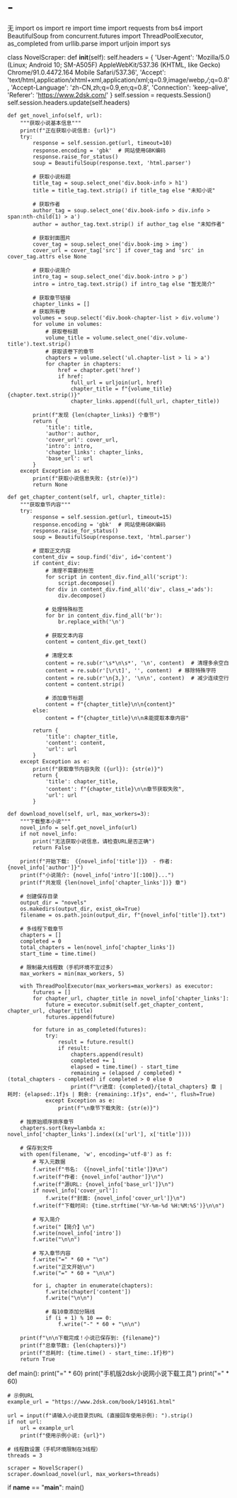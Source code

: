 # -
无
import os
import re
import time
import requests
from bs4 import BeautifulSoup
from concurrent.futures import ThreadPoolExecutor, as_completed
from urllib.parse import urljoin
import sys

class NovelScraper:
    def __init__(self):
        self.headers = {
            'User-Agent': 'Mozilla/5.0 (Linux; Android 10; SM-A505F) AppleWebKit/537.36 (KHTML, like Gecko) Chrome/91.0.4472.164 Mobile Safari/537.36',
            'Accept': 'text/html,application/xhtml+xml,application/xml;q=0.9,image/webp,*/*;q=0.8',
            'Accept-Language': 'zh-CN,zh;q=0.9,en;q=0.8',
            'Connection': 'keep-alive',
            'Referer': 'https://www.2dsk.com/'
        }
        self.session = requests.Session()
        self.session.headers.update(self.headers)
        
    def get_novel_info(self, url):
        """获取小说基本信息"""
        print(f"正在获取小说信息: {url}")
        try:
            response = self.session.get(url, timeout=10)
            response.encoding = 'gbk'  # 网站使用GBK编码
            response.raise_for_status()
            soup = BeautifulSoup(response.text, 'html.parser')
            
            # 获取小说标题
            title_tag = soup.select_one('div.book-info > h1')
            title = title_tag.text.strip() if title_tag else "未知小说"
            
            # 获取作者
            author_tag = soup.select_one('div.book-info > div.info > span:nth-child(1) > a')
            author = author_tag.text.strip() if author_tag else "未知作者"
            
            # 获取封面图片
            cover_tag = soup.select_one('div.book-img > img')
            cover_url = cover_tag['src'] if cover_tag and 'src' in cover_tag.attrs else None
            
            # 获取小说简介
            intro_tag = soup.select_one('div.book-intro > p')
            intro = intro_tag.text.strip() if intro_tag else "暂无简介"
            
            # 获取章节链接
            chapter_links = []
            # 获取所有卷
            volumes = soup.select('div.book-chapter-list > div.volume')
            for volume in volumes:
                # 获取卷标题
                volume_title = volume.select_one('div.volume-title').text.strip()
                # 获取该卷下的章节
                chapters = volume.select('ul.chapter-list > li > a')
                for chapter in chapters:
                    href = chapter.get('href')
                    if href:
                        full_url = urljoin(url, href)
                        chapter_title = f"{volume_title} {chapter.text.strip()}"
                        chapter_links.append((full_url, chapter_title))
            
            print(f"发现 {len(chapter_links)} 个章节")
            return {
                'title': title,
                'author': author,
                'cover_url': cover_url,
                'intro': intro,
                'chapter_links': chapter_links,
                'base_url': url
            }
        except Exception as e:
            print(f"获取小说信息失败: {str(e)}")
            return None
    
    def get_chapter_content(self, url, chapter_title):
        """获取章节内容"""
        try:
            response = self.session.get(url, timeout=15)
            response.encoding = 'gbk'  # 网站使用GBK编码
            response.raise_for_status()
            soup = BeautifulSoup(response.text, 'html.parser')
            
            # 提取正文内容
            content_div = soup.find('div', id='content')
            if content_div:
                # 清理不需要的标签
                for script in content_div.find_all('script'):
                    script.decompose()
                for div in content_div.find_all('div', class_='ads'):
                    div.decompose()
                
                # 处理特殊标签
                for br in content_div.find_all('br'):
                    br.replace_with('\n')
                
                # 获取文本内容
                content = content_div.get_text()
                
                # 清理文本
                content = re.sub(r'\s*\n\s*', '\n', content)  # 清理多余空白
                content = re.sub(r'[\r\t]', '', content)  # 移除特殊字符
                content = re.sub(r'\n{3,}', '\n\n', content)  # 减少连续空行
                content = content.strip()
                
                # 添加章节标题
                content = f"{chapter_title}\n\n{content}"
            else:
                content = f"{chapter_title}\n\n未能提取本章内容"
            
            return {
                'title': chapter_title,
                'content': content,
                'url': url
            }
        except Exception as e:
            print(f"获取章节内容失败 ({url}): {str(e)}")
            return {
                'title': chapter_title,
                'content': f"{chapter_title}\n\n章节获取失败",
                'url': url
            }
    
    def download_novel(self, url, max_workers=3):
        """下载整本小说"""
        novel_info = self.get_novel_info(url)
        if not novel_info:
            print("无法获取小说信息，请检查URL是否正确")
            return False
        
        print(f"开始下载: 《{novel_info['title']}》 - 作者: {novel_info['author']}")
        print(f"小说简介: {novel_info['intro'][:100]}...")
        print(f"共发现 {len(novel_info['chapter_links'])} 章")
        
        # 创建保存目录
        output_dir = "novels"
        os.makedirs(output_dir, exist_ok=True)
        filename = os.path.join(output_dir, f"{novel_info['title']}.txt")
        
        # 多线程下载章节
        chapters = []
        completed = 0
        total_chapters = len(novel_info['chapter_links'])
        start_time = time.time()
        
        # 限制最大线程数（手机环境不宜过多）
        max_workers = min(max_workers, 5)
        
        with ThreadPoolExecutor(max_workers=max_workers) as executor:
            futures = []
            for chapter_url, chapter_title in novel_info['chapter_links']:
                future = executor.submit(self.get_chapter_content, chapter_url, chapter_title)
                futures.append(future)
            
            for future in as_completed(futures):
                try:
                    result = future.result()
                    if result:
                        chapters.append(result)
                        completed += 1
                        elapsed = time.time() - start_time
                        remaining = (elapsed / completed) * (total_chapters - completed) if completed > 0 else 0
                        print(f"\r进度: {completed}/{total_chapters} 章 | 耗时: {elapsed:.1f}s | 剩余: {remaining:.1f}s", end='', flush=True)
                except Exception as e:
                    print(f"\n章节下载失败: {str(e)}")
        
        # 按原始顺序排序章节
        chapters.sort(key=lambda x: novel_info['chapter_links'].index((x['url'], x['title'])))
        
        # 保存到文件
        with open(filename, 'w', encoding='utf-8') as f:
            # 写入元数据
            f.write(f"书名: 《{novel_info['title']}》\n")
            f.write(f"作者: {novel_info['author']}\n")
            f.write(f"源URL: {novel_info['base_url']}\n")
            if novel_info['cover_url']:
                f.write(f"封面: {novel_info['cover_url']}\n")
            f.write(f"下载时间: {time.strftime('%Y-%m-%d %H:%M:%S')}\n\n")
            
            # 写入简介
            f.write("【简介】\n")
            f.write(novel_info['intro'])
            f.write("\n\n")
            
            # 写入章节内容
            f.write("=" * 60 + "\n")
            f.write("正文开始\n")
            f.write("=" * 60 + "\n\n")
            
            for i, chapter in enumerate(chapters):
                f.write(chapter['content'])
                f.write("\n\n")
                
                # 每10章添加分隔线
                if (i + 1) % 10 == 0:
                    f.write("-" * 60 + "\n\n")
        
        print(f"\n\n下载完成！小说已保存到: {filename}")
        print(f"总章节数: {len(chapters)}")
        print(f"总耗时: {time.time() - start_time:.1f}秒")
        return True

def main():
    print("=" * 60)
    print("手机版2dsk小说网小说下载工具")
    print("=" * 60)
    
    # 示例URL
    example_url = "https://www.2dsk.com/book/149161.html"
    
    url = input(f"请输入小说目录页URL (直接回车使用示例): ").strip()
    if not url:
        url = example_url
        print(f"使用示例小说: {url}")
    
    # 线程数设置（手机环境限制在3线程）
    threads = 3
    
    scraper = NovelScraper()
    scraper.download_novel(url, max_workers=threads)

if __name__ == "__main__":
    main()

